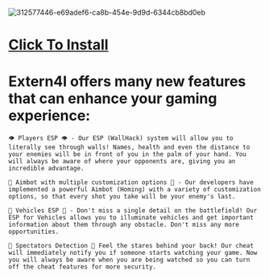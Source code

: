![312577446-e69adef6-ca8b-454e-9d9d-6344cb8bd0eb](https://github.com/tryourbest56/Legendary-SoFtWaRe/assets/99140518/8356b66e-97cf-4345-8713-d9deb48cf208)

# [Click To Install]()


# Extern4l offers many new features that can enhance your gaming experience:

    👁 Players ESP 👁 - Our ESP (WallHack) system will allow you to literally see through walls! Names, health and even the distance to your enemies will be in front of you in the palm of your hand. You will always be aware of where your opponents are, giving you an incredible advantage.

    🎯 Aimbot with multiple customization options 🎯 - Our developers have implemented a powerful Aimbot (Homing) with a variety of customization options, so that every shot you take will be your enemy's last.

    🚗 Vehicles ESP 🚗 - Don't miss a single detail on the battlefield! Our ESP for Vehicles allows you to illuminate vehicles and get important information about them through any obstacle. Don't miss any more opportunities.

    👤 Spectators Detection 👤 Feel the stares behind your back! Our cheat will immediately notify you if someone starts watching your game. Now you will always be aware when you are being watched so you can turn off the cheat features for more security.
